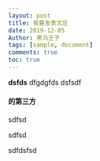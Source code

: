 ```yaml
---
layout: post
title: 我要发表文庄
date: 2019-12-05
Author: 黑马王子
tags: [sample, document]
comments: true
toc: true
---
```

**dsfds**
dfgdgfds
dsfsdf

#### 的第三方

sdfsd

sdfsd

sdfdsfsd